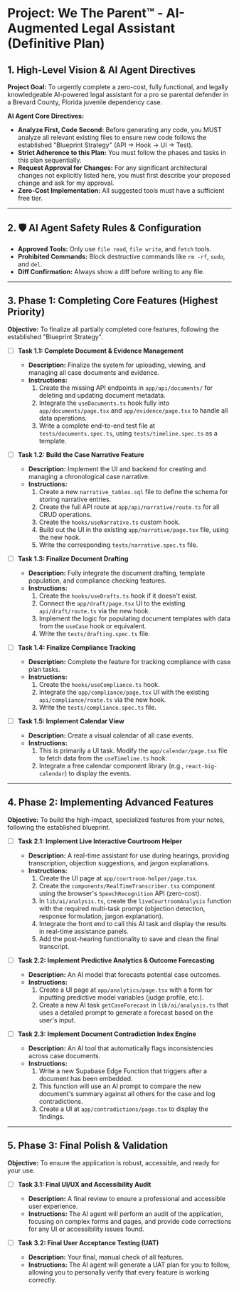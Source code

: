 # Project: We The Parent™ - AI-Augmented Legal Assistant (Definitive Plan)

## 1. High-Level Vision & AI Agent Directives

**Project Goal:** To urgently complete a zero-cost, fully functional, and legally knowledgeable AI-powered legal assistant for a pro se parental defender in a Brevard County, Florida juvenile dependency case.

**AI Agent Core Directives:**
- **Analyze First, Code Second:** Before generating any code, you MUST analyze all relevant existing files to ensure new code follows the established "Blueprint Strategy" (API -> Hook -> UI -> Test).
- **Strict Adherence to this Plan:** You must follow the phases and tasks in this plan sequentially.
- **Request Approval for Changes:** For any significant architectural changes not explicitly listed here, you must first describe your proposed change and ask for my approval.
- **Zero-Cost Implementation:** All suggested tools must have a sufficient free tier.

---

## 2. 🛡️ AI Agent Safety Rules & Configuration

- **Approved Tools:** Only use `file read`, `file write`, and `fetch` tools.
- **Prohibited Commands:** Block destructive commands like `rm -rf`, `sudo`, and `del`.
- **Diff Confirmation:** Always show a diff before writing to any file.

---

## 3. Phase 1: Completing Core Features (Highest Priority)

**Objective:** To finalize all partially completed core features, following the established "Blueprint Strategy".

- [ ] **Task 1.1: Complete Document & Evidence Management**
    - **Description:** Finalize the system for uploading, viewing, and managing all case documents and evidence.
    - **Instructions:**
        1.  Create the missing API endpoints in `app/api/documents/` for deleting and updating document metadata.
        2.  Integrate the `useDocuments.ts` hook fully into `app/documents/page.tsx` and `app/evidence/page.tsx` to handle all data operations.
        3.  Write a complete end-to-end test file at `tests/documents.spec.ts`, using `tests/timeline.spec.ts` as a template.

- [ ] **Task 1.2: Build the Case Narrative Feature**
    - **Description:** Implement the UI and backend for creating and managing a chronological case narrative.
    - **Instructions:**
        1.  Create a new `narrative_tables.sql` file to define the schema for storing narrative entries.
        2.  Create the full API route at `app/api/narrative/route.ts` for all CRUD operations.
        3.  Create the `hooks/useNarrative.ts` custom hook.
        4.  Build out the UI in the existing `app/narrative/page.tsx` file, using the new hook.
        5.  Write the corresponding `tests/narrative.spec.ts` file.

- [ ] **Task 1.3: Finalize Document Drafting**
    - **Description:** Fully integrate the document drafting, template population, and compliance checking features.
    - **Instructions:**
        1.  Create the `hooks/useDrafts.ts` hook if it doesn't exist.
        2.  Connect the `app/draft/page.tsx` UI to the existing `api/draft/route.ts` via the new hook.
        3.  Implement the logic for populating document templates with data from the `useCase` hook or equivalent.
        4.  Write the `tests/drafting.spec.ts` file.

- [ ] **Task 1.4: Finalize Compliance Tracking**
    - **Description:** Complete the feature for tracking compliance with case plan tasks.
    - **Instructions:**
        1.  Create the `hooks/useCompliance.ts` hook.
        2.  Integrate the `app/compliance/page.tsx` UI with the existing `api/compliance/route.ts` via the new hook.
        3.  Write the `tests/compliance.spec.ts` file.

- [ ] **Task 1.5: Implement Calendar View**
    - **Description:** Create a visual calendar of all case events.
    - **Instructions:**
        1.  This is primarily a UI task. Modify the `app/calendar/page.tsx` file to fetch data from the `useTimeline.ts` hook.
        2.  Integrate a free calendar component library (e.g., `react-big-calendar`) to display the events.

---

## 4. Phase 2: Implementing Advanced Features

**Objective:** To build the high-impact, specialized features from your notes, following the established blueprint.

- [ ] **Task 2.1: Implement Live Interactive Courtroom Helper**
    - **Description:** A real-time assistant for use during hearings, providing transcription, objection suggestions, and jargon explanations.
    - **Instructions:**
        1.  Create the UI page at `app/courtroom-helper/page.tsx`.
        2.  Create the `components/RealTimeTranscriber.tsx` component using the browser's `SpeechRecognition` API (zero-cost).
        3.  In `lib/ai/analysis.ts`, create the `liveCourtroomAnalysis` function with the required multi-task prompt (objection detection, response formulation, jargon explanation).
        4.  Integrate the front end to call this AI task and display the results in real-time assistance panels.
        5.  Add the post-hearing functionality to save and clean the final transcript.

- [ ] **Task 2.2: Implement Predictive Analytics & Outcome Forecasting**
    - **Description:** An AI model that forecasts potential case outcomes.
    - **Instructions:**
        1.  Create a UI page at `app/analytics/page.tsx` with a form for inputting predictive model variables (judge profile, etc.).
        2.  Create a new AI task `getCaseForecast` in `lib/ai/analysis.ts` that uses a detailed prompt to generate a forecast based on the user's input.

- [ ] **Task 2.3: Implement Document Contradiction Index Engine**
    - **Description:** An AI tool that automatically flags inconsistencies across case documents.
    - **Instructions:**
        1.  Write a new Supabase Edge Function that triggers after a document has been embedded.
        2.  This function will use an AI prompt to compare the new document's summary against all others for the case and log contradictions.
        3.  Create a UI at `app/contradictions/page.tsx` to display the findings.

---

## 5. Phase 3: Final Polish & Validation

**Objective:** To ensure the application is robust, accessible, and ready for your use.

- [ ] **Task 3.1: Final UI/UX and Accessibility Audit**
    - **Description:** A final review to ensure a professional and accessible user experience.
    - **Instructions:** The AI agent will perform an audit of the application, focusing on complex forms and pages, and provide code corrections for any UI or accessibility issues found.

- [ ] **Task 3.2: Final User Acceptance Testing (UAT)**
    - **Description:** Your final, manual check of all features.
    - **Instructions:** The AI agent will generate a UAT plan for you to follow, allowing you to personally verify that every feature is working correctly.
